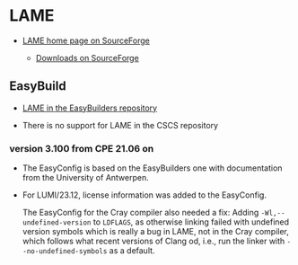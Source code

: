 # LAME

  * [LAME home page on SourceForge](https://lame.sourceforge.io/)

      * [Downloads on SourceForge](https://sourceforge.net/projects/lame/files/)


## EasyBuild

  * [LAME in the EasyBuilders repository](https://github.com/easybuilders/easybuild-easyconfigs/tree/develop/easybuild/easyconfigs/l/LAME)

  * There is no support for LAME in the CSCS repository

### version 3.100 from CPE 21.06 on

  * The EasyConfig is based on the EasyBuilders one with documentation from the
    University of Antwerpen.

  * For LUMI/23.12, license information was added to the EasyConfig.
  
    The EasyConfig for the Cray compiler also needed a fix: Adding 
    `-Wl,--undefined-version` to `LDFLAGS`, as otherwise linking failed with undefined
    version symbols which is really a bug in LAME, not in the Cray compiler, which
    follows what recent versions of Clang od, i.e., run the linker with `--no-undefined-symbols`
    as a default.
